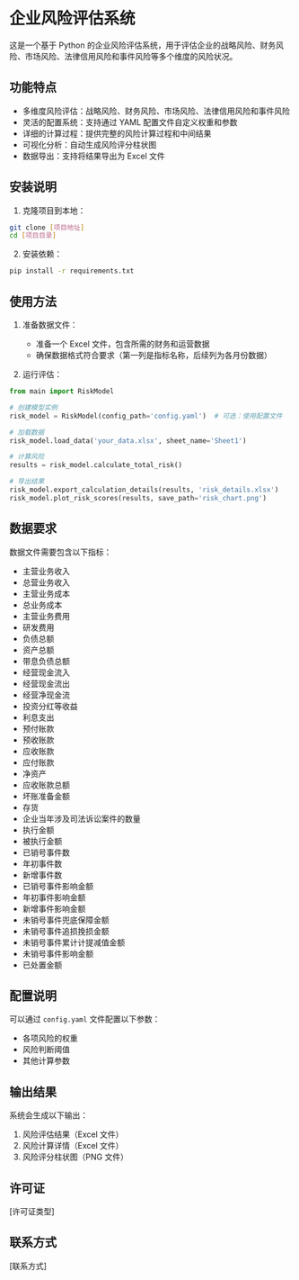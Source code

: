 # 企业风险评估系统

这是一个基于 Python 的企业风险评估系统，用于评估企业的战略风险、财务风险、市场风险、法律信用风险和事件风险等多个维度的风险状况。

## 功能特点

- 多维度风险评估：战略风险、财务风险、市场风险、法律信用风险和事件风险
- 灵活的配置系统：支持通过 YAML 配置文件自定义权重和参数
- 详细的计算过程：提供完整的风险计算过程和中间结果
- 可视化分析：自动生成风险评分柱状图
- 数据导出：支持将结果导出为 Excel 文件

## 安装说明

1. 克隆项目到本地：
```bash
git clone [项目地址]
cd [项目目录]
```

2. 安装依赖：
```bash
pip install -r requirements.txt
```

## 使用方法

1. 准备数据文件：
   - 准备一个 Excel 文件，包含所需的财务和运营数据
   - 确保数据格式符合要求（第一列是指标名称，后续列为各月份数据）

2. 运行评估：
```python
from main import RiskModel

# 创建模型实例
risk_model = RiskModel(config_path='config.yaml')  # 可选：使用配置文件

# 加载数据
risk_model.load_data('your_data.xlsx', sheet_name='Sheet1')

# 计算风险
results = risk_model.calculate_total_risk()

# 导出结果
risk_model.export_calculation_details(results, 'risk_details.xlsx')
risk_model.plot_risk_scores(results, save_path='risk_chart.png')
```

## 数据要求

数据文件需要包含以下指标：
- 主营业务收入
- 总营业务收入
- 主营业务成本
- 总业务成本
- 主营业务费用
- 研发费用
- 负债总额
- 资产总额
- 带息负债总额
- 经营现金流入
- 经营现金流出
- 经营净现金流
- 投资分红等收益
- 利息支出
- 预付账款
- 预收账款
- 应收账款
- 应付账款
- 净资产
- 应收账款总额
- 坏账准备金额
- 存货
- 企业当年涉及司法诉讼案件的数量
- 执行金额
- 被执行金额
- 已销号事件数
- 年初事件数
- 新增事件数
- 已销号事件影响金额
- 年初事件影响金额
- 新增事件影响金额
- 未销号事件兜底保障金额
- 未销号事件追损挽损金额
- 未销号事件累计计提减值金额
- 未销号事件影响金额
- 已处置金额

## 配置说明

可以通过 `config.yaml` 文件配置以下参数：
- 各项风险的权重
- 风险判断阈值
- 其他计算参数

## 输出结果

系统会生成以下输出：
1. 风险评估结果（Excel 文件）
2. 风险计算详情（Excel 文件）
3. 风险评分柱状图（PNG 文件）

## 许可证

[许可证类型]

## 联系方式

[联系方式] 